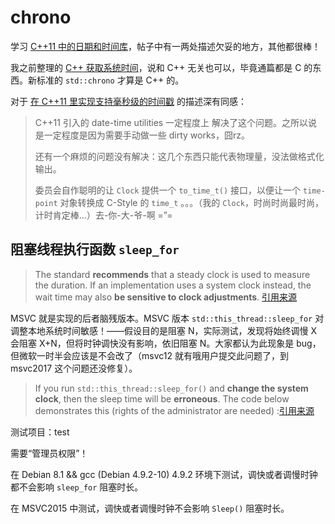 # chrono
学习 [C++11 中的日期和时间库](http://www.cnblogs.com/qicosmos/p/3642712.html)，帖子中有一两处描述欠妥的地方，其他都很棒！

我之前整理的 [C++ 获取系统时间][1]，说和 C++ 无关也可以，毕竟通篇都是 C 的东西。新标准的 `std::chrono` 才算是 C++ 的。

对于 [在 C++11 里实现支持毫秒级的时间戳][2] 的描述深有同感：

> C++11 引入的 date-time utilities 一定程度上 解决了这个问题。之所以说是一定程度是因为需要手动做一些 dirty works，囧rz。
>
> 还有一个麻烦的问题没有解决：这几个东西只能代表物理量，没法做格式化输出。
> 
> 委员会自作聪明的让 `Clock` 提供一个 `to_time_t()` 接口，以便让一个 `time-point` 对象转换成 C-Style 的 `time_t` 。。。（我的 `Clock`，时尚时尚最时尚，计时肯定棒…）去-你-大-爷-啊 =”= 

## 阻塞线程执行函数 `sleep_for`

> The standard **recommends** that a steady clock is used to measure the duration. If an implementation uses a system clock instead, the wait time may also **be sensitive to clock adjustments**. [引用来源][3]

MSVC 就是实现的后者脑残版本。MSVC 版本 `std::this_thread::sleep_for` 对调整本地系统时间敏感！——假设目的是阻塞 N，实际测试，发现将始终调慢 X 会阻塞 X+N，但将时钟调快没有影响，依旧阻塞 N。大家都认为此现象是 bug，但微软一时半会应该是不会改了（msvc12 就有哦用户提交此问题了，到 msvc2017 这个问题还没修复）。

> If you run `std::this_thread::sleep_for()` and **change the system clock**, then the sleep time will be **erroneous**. The code below demonstrates this (rights of the administrator are needed) :[引用来源][4]

测试项目：test

需要“管理员权限”！

在 Debian 8.1 && gcc (Debian 4.9.2-10) 4.9.2 环境下测试，调快或者调慢时钟都不会影响 `sleep_for` 阻塞时长。

在 MSVC2015 中测试，调快或者调慢时钟不会影响 `Sleep()` 阻塞时长。

[1]:https://tnie.github.io/2016/11/03/getTime/
[2]:http://ju.outofmemory.cn/entry/236380
[3]:https://en.cppreference.com/w/cpp/thread/sleep_for
[4]:https://developercommunity.visualstudio.com/content/problem/61684/stdthis-threadsleep-for-depends-on-system-time.html
